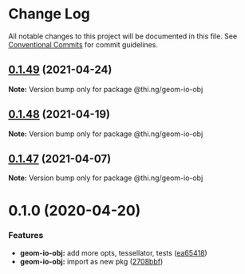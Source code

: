 # Change Log

All notable changes to this project will be documented in this file.
See [Conventional Commits](https://conventionalcommits.org) for commit guidelines.

## [0.1.49](https://github.com/thi-ng/umbrella/compare/@thi.ng/geom-io-obj@0.1.48...@thi.ng/geom-io-obj@0.1.49) (2021-04-24)

**Note:** Version bump only for package @thi.ng/geom-io-obj





## [0.1.48](https://github.com/thi-ng/umbrella/compare/@thi.ng/geom-io-obj@0.1.47...@thi.ng/geom-io-obj@0.1.48) (2021-04-19)

**Note:** Version bump only for package @thi.ng/geom-io-obj





## [0.1.47](https://github.com/thi-ng/umbrella/compare/@thi.ng/geom-io-obj@0.1.46...@thi.ng/geom-io-obj@0.1.47) (2021-04-07)

**Note:** Version bump only for package @thi.ng/geom-io-obj





# 0.1.0 (2020-04-20)


### Features

* **geom-io-obj:** add more opts, tessellator, tests ([ea65418](https://github.com/thi-ng/umbrella/commit/ea6541847975846080a905b06e24c717fc648a84))
* **geom-io-obj:** import as new pkg ([2708bbf](https://github.com/thi-ng/umbrella/commit/2708bbfee138be06c71c8eb84996c533bdbba8e2))
